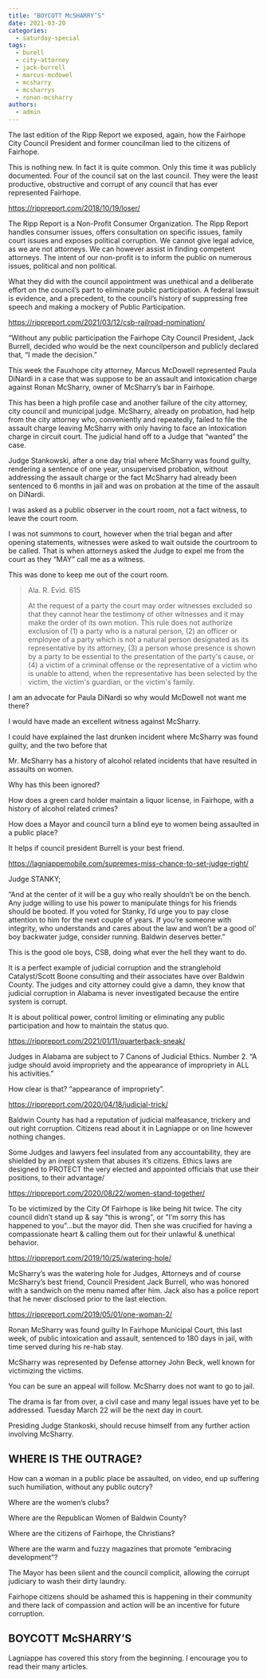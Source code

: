 ```yaml
---
title: "BOYCOTT McSHARRY’S"
date: 2021-03-20
categories: 
  - saturday-special
tags: 
  - burell
  - city-attorney
  - jack-burrell
  - marcus-mcdowel
  - mcsharry
  - mcsharrys
  - ronan-mcsharry
authors: 
  - admin
---
```


The last edition of the Ripp Report we exposed, again, how the Fairhope City Council President and former councilman lied to the citizens of Fairhope.

This is nothing new. In fact it is quite common. Only this time it was publicly documented. Four of the council sat on the last council. They were the least productive, obstructive and corrupt of any council that has ever represented Fairhope.

https://rippreport.com/2018/10/19/loser/

The Ripp Report is a Non-Profit Consumer Organization. The Ripp Report handles consumer issues, offers consultation on specific issues, family court issues and exposes political corruption. We cannot give legal advice, as we are not attorneys. We can however assist in finding competent attorneys. The intent of our non-profit is to inform the public on numerous issues, political and non political.

What they did with the council appointment was unethical and a deliberate effort on the council’s part to eliminate public participation. A federal lawsuit is evidence, and a precedent, to the council’s history of suppressing free speech and making a mockery of Public Participation.

https://rippreport.com/2021/03/12/csb-railroad-nomination/

“Without any public participation the Fairhope City Council President, Jack Burrell, decided who would be the next councilperson and publicly declared that, “I made the decision.”

This week the Fauxhope city attorney, Marcus McDowell represented Paula DiNardi in a case that was suppose to be an assault and intoxication charge against Ronan McSharry, owner of McSharry’s bar in Fairhope.

This has been a high profile case and another failure of the city attorney, city council and municipal judge. McSharry, already on probation, had help from the city attorney who, conveniently and repeatedly, failed to file the assault charge leaving McSharry with only having to face an intoxication charge in circuit court. The judicial hand off to a Judge that “wanted” the case.

Judge Stankowski, after a one day trial where McSharry was found guilty, rendering a sentence of one year, unsupervised probation, without addressing the assault charge or the fact McSharry had already been sentenced to 6 months in jail and was on probation at the time of the assault on DiNardi.

I was asked as a public observer in the court room, not a fact witness, to leave the court room.

I was not summons to court, however when the trial began and after opening statements, witnesses were asked to wait outside the courtroom to be called. That is when attorneys asked the Judge to expel me from the court as they “MAY” call me as a witness.

This was done to keep me out of the court room.

> Ala. R. Evid. 615
> 
> At the request of a party the court may order witnesses excluded so that they cannot hear the testimony of other witnesses and it may make the order of its own motion. This rule does not authorize exclusion of (1) a party who is a natural person, (2) an officer or employee of a party which is not a natural person designated as its representative by its attorney, (3) a person whose presence is shown by a party to be essential to the presentation of the party's cause, or (4) a victim of a criminal offense or the representative of a victim who is unable to attend, when the representative has been selected by the victim, the victim's guardian, or the victim's family.

I am an advocate for Paula DiNardi so why would McDowell not want me there?

I would have made an excellent witness against McSharry.

I could have explained the last drunken incident where McSharry was found guilty, and the two before that

Mr. McSharry has a history of alcohol related incidents that have resulted in assaults on women.

Why has this been ignored?

How does a green card holder maintain a liquor license, in Fairhope, with a history of alcohol related crimes?

How does a Mayor and council turn a blind eye to women being assaulted in a public place?

It helps if council president Burrell is your best friend.

https://lagniappemobile.com/supremes-miss-chance-to-set-judge-right/

Judge STANKY;

“And at the center of it will be a guy who really shouldn’t be on the bench. Any judge willing to use his power to manipulate things for his friends should be booted. If you voted for Stanky, I’d urge you to pay close attention to him for the next couple of years. If you’re someone with integrity, who understands and cares about the law and won’t be a good ol’ boy backwater judge, consider running. Baldwin deserves better.”

This is the good ole boys, CSB, doing what ever the hell they want to do.

It is a perfect example of judicial corruption and the stranglehold Catalyst/Scott Boone consulting and their associates have over Baldwin County. The judges and city attorney could give a damn, they know that judicial corruption in Alabama is never investigated because the entire system is corrupt.

It is about political power, control limiting or eliminating any public participation and how to maintain the status quo.

https://rippreport.com/2021/01/11/quarterback-sneak/

Judges in Alabama are subject to 7 Canons of Judicial Ethics. Number 2. “A judge should avoid impropriety and the appearance of impropriety in ALL his activities.”

How clear is that? “appearance of impropriety”.

https://rippreport.com/2020/04/18/judicial-trick/

Baldwin County has had a reputation of judicial malfeasance, trickery and out right corruption. Citizens read about it in Lagniappe or on line however nothing changes.

Some Judges and lawyers feel insulated from any accountability, they are shielded by an inept system that abuses it’s citizens. Ethics laws are designed to PROTECT the very elected and appointed officials that use their positions, to their advantage/

https://rippreport.com/2020/08/22/women-stand-together/

To be victimized by the City Of Fairhope is like being hit twice. The city council didn’t stand up & say "this is wrong", or "I’m sorry this has happened to you"…but the mayor did. Then she was crucified for having a compassionate heart & calling them out for their unlawful & unethical behavior.

https://rippreport.com/2019/10/25/watering-hole/

McSharry’s was the watering hole for Judges, Attorneys and of course McSharry’s best friend, Council President Jack Burrell, who was honored with a sandwich on the menu named after him. Jack also has a police report that he never disclosed prior to the last election.

https://rippreport.com/2019/05/01/one-woman-2/

Ronan McSharry was found guilty In Fairhope Municipal Court, this last week, of public intoxication and assault, sentenced to 180 days in jail, with time served during his re-hab stay.

McSharry was represented by Defense attorney John Beck, well known for victimizing the victims.

You can be sure an appeal will follow. McSharry does not want to go to jail.

The drama is far from over, a civil case and many legal issues have yet to be addressed. Tuesday March 22 will be the next day in court.

Presiding Judge Stankoski, should recuse himself from any further action involving McSharry.

## WHERE IS THE OUTRAGE?

How can a woman in a public place be assaulted, on video, end up suffering such humiliation, without any public outcry?

Where are the women’s clubs?

Where are the Republican Women of Baldwin County?

Where are the citizens of Fairhope, the Christians?

Where are the warm and fuzzy magazines that promote “embracing development”?

The Mayor has been silent and the council complicit, allowing the corrupt judiciary to wash their dirty laundry.

Fairhope citizens should be ashamed this is happening in their community and there lack of compassion and action will be an incentive for future corruption.

## BOYCOTT McSHARRY’S

Lagniappe has covered this story from the beginning. I encourage you to read their many articles.
